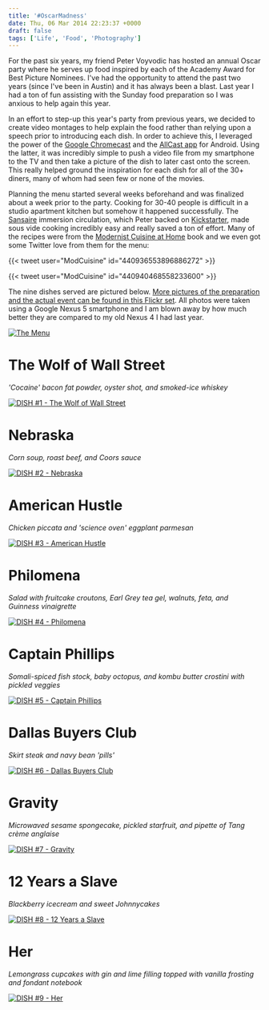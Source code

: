 ```yaml
---
title: '#OscarMadness'
date: Thu, 06 Mar 2014 22:23:37 +0000
draft: false
tags: ['Life', 'Food', 'Photography']
---
```


For the past six years, my friend Peter Voyvodic has hosted an annual Oscar party where he serves up food inspired by each of the Academy Award for Best Picture Nominees. I've had the opportunity to attend the past two years (since I've been in Austin) and it has always been a blast. Last year I had a ton of fun assisting with the Sunday food preparation so I was anxious to help again this year.

In an effort to step-up this year's party from previous years, we decided to create video montages to help explain the food rather than relying upon a speech prior to introducing each dish. In order to achieve this, I leveraged the power of the [Google Chromecast](http://www.google.com/intl/en-US/chrome/devices/chromecast/) and the [AllCast app](https://play.google.com/store/apps/details?id=com.koushikdutta.cast) for Android. Using the latter, it was incredibly simple to push a video file from my smartphone to the TV and then take a picture of the dish to later cast onto the screen. This really helped ground the inspiration for each dish for all of the 30+ diners, many of whom had seen few or none of the movies.

Planning the menu started several weeks beforehand and was finalized about a week prior to the party. Cooking for 30-40 people is difficult in a studio apartment kitchen but somehow it happened successfully. The [Sansaire](http://sansaire.com/) immersion circulation, which Peter backed on [Kickstarter](https://www.kickstarter.com/projects/seattlefoodgeek/sansaire-sous-vide-circulator-for-199), made sous vide cooking incredibly easy and really saved a ton of effort. Many of the recipes were from the [Modernist Cuisine at Home](http://modernistcuisine.com/books/modernist-cuisine-at-home/) book and we even got some Twitter love from them for the menu:

{{< tweet user="ModCuisine" id="440936553896886272" >}}

{{< tweet user="ModCuisine" id="440940468558233600" >}}

The nine dishes served are pictured below. [More pictures of the preparation and the actual event can be found in this Flickr set](http://www.flickr.com/photos/shiruken/sets/72157641837002243/). All photos were taken using a Google Nexus 5 smartphone and I am blown away by how much better they are compared to my old Nexus 4 I had last year.

[![The Menu](https://live.staticflickr.com/7303/12919325504_a091d61eac_z.jpg)](https://flic.kr/p/kFCVns "The Menu by Colin Sullender, on Flickr")

# The Wolf of Wall Street
_'Cocaine' bacon fat powder, oyster shot, and smoked-ice whiskey_

[![DISH #1 - The Wolf of Wall Street](https://live.staticflickr.com/7362/12919423564_d4dd05900b_b.jpg)](https://flic.kr/p/kFDqw9 "DISH #1 - The Wolf of Wall Street by Colin Sullender, on Flickr")

# Nebraska
_Corn soup, roast beef, and Coors sauce_

[![DISH #2 - Nebraska](https://live.staticflickr.com/7305/12919114933_29ac10b6c3_b.jpg)](https://flic.kr/p/kFBQLV "DISH #2 - Nebraska by Colin Sullender, on Flickr")

# American Hustle
_Chicken piccata and 'science oven' eggplant parmesan_

[![DISH #3 - American Hustle](https://live.staticflickr.com/7339/12919119853_e84e708019_b.jpg)](https://flic.kr/p/kFBSeK "DISH #3 - American Hustle by Colin Sullender, on Flickr")

# Philomena
_Salad with fruitcake croutons, Earl Grey tea gel, walnuts, feta, and Guinness vinaigrette_

[![DISH #4 - Philomena](https://live.staticflickr.com/7368/12919434954_0c117d8d3e_b.jpg)](https://flic.kr/p/kFDtUw "DISH #4 - Philomena by Colin Sullender, on Flickr")

# Captain Phillips
_Somali-spiced fish stock, baby octopus, and kombu butter crostini with pickled veggies_

[![DISH #5 - Captain Phillips](https://live.staticflickr.com/7448/12919125003_fbfb804f1c_b.jpg)](https://flic.kr/p/kFBTLx "DISH #5 - Captain Phillips by Colin Sullender, on Flickr")

# Dallas Buyers Club
_Skirt steak and navy bean 'pills'_

[![DISH #6 - Dallas Buyers Club](https://live.staticflickr.com/2874/12919032825_3b0017b4a3_b.jpg)](https://flic.kr/p/kFBqng "DISH #6 - Dallas Buyers Club by Colin Sullender, on Flickr")

# Gravity
_Microwaved sesame spongecake, pickled starfruit, and pipette of Tang crème anglaise_

[![DISH #7 - Gravity](https://live.staticflickr.com/3755/12919445054_5877196857_b.jpg)](https://flic.kr/p/kFDwUE "DISH #7 - Gravity by Colin Sullender, on Flickr")

# 12 Years a Slave
_Blackberry icecream and sweet Johnnycakes_

[![DISH #8 - 12 Years a Slave](https://live.staticflickr.com/7423/12919447554_2520fc453d_b.jpg)](https://flic.kr/p/kFDxDL "DISH #8 - 12 Years a Slave by Colin Sullender, on Flickr")

# Her
_Lemongrass cupcakes with gin and lime filling topped with vanilla frosting and fondant notebook_

[![DISH #9 - Her](https://live.staticflickr.com/3684/12919135873_fcf8c48c1f_b.jpg)](https://flic.kr/p/kFBWZX "DISH #9 - Her by Colin Sullender, on Flickr")